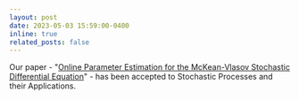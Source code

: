 ```yaml
---
layout: post
date: 2023-05-03 15:59:00-0400
inline: true
related_posts: false
---
```


Our paper - "[Online Parameter Estimation for the McKean-Vlasov Stochastic Differential Equation](https://www.sciencedirect.com/science/article/pii/S0304414923000972)" - has been accepted to Stochastic Processes and their Applications.
